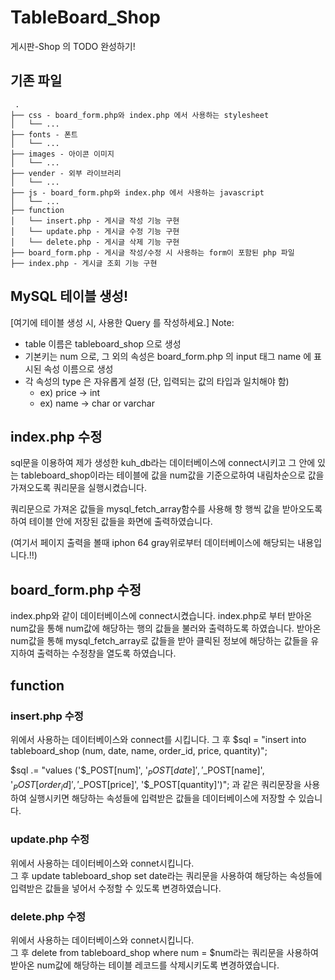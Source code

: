 # TableBoard_Shop
게시판-Shop 의 TODO 완성하기!

## 기존 파일
```
 .
├── css - board_form.php와 index.php 에서 사용하는 stylesheet
│   └── ...
├── fonts - 폰트
│   └── ...
├── images - 아이콘 이미지
│   └── ...
├── vender - 외부 라이브러리
│   └── ...
├── js - board_form.php와 index.php 에서 사용하는 javascript
│   └── ...
├── function
│   └── insert.php - 게시글 작성 기능 구현
│   └── update.php - 게시글 수정 기능 구현
│   └── delete.php - 게시글 삭제 기능 구현
├── board_form.php - 게시글 작성/수정 시 사용하는 form이 포함된 php 파일
├── index.php - 게시글 조회 기능 구현
```

## MySQL 테이블 생성!

[여기에 테이블 생성 시, 사용한 Query 를 작성하세요.]
Note: 
- table 이름은 tableboard_shop 으로 생성
- 기본키는 num 으로, 그 외의 속성은 board_form.php 의 input 태그 name 에 표시된 속성 이름으로 생성
- 각 속성의 type 은 자유롭게 설정 (단, 입력되는 값의 타입과 일치해야 함)
    - ex) price -> int
    - ex) name -> char or varchar
    
## index.php 수정
sql문을 이용하여 제가 생성한 kuh_db라는 데이터베이스에 connect시키고 그 안에 있는 tableboard_shop이라는
테이블에 값을 num값을 기준으로하여 내림차순으로 값을 가져오도록 쿼리문을 실행시켰습니다.

쿼리문으로 가져온 값들을 mysql_fetch_array함수를 사용해 항 행씩 값을 받아오도록 하여 테이블 안에 저장된 값들을
화면에 출력하였습니다.

(여기서 페이지 출력을 볼때 iphon 64 gray위로부터 데이터베이스에 해당되는 내용입니다.!!)

## board_form.php 수정
index.php와 같이 데이터베이스에 connect시켰습니다. index.php로 부터 받아온 num값을 통해 num값에 해당하는
행의 값들을 불러와 출력하도록 하였습니다. 받아온 num값을 통해 mysql_fetch_array로 값들을 받아 클릭된 정보에 
해당하는 값들을 유지하여 출력하는 수정창을 열도록 하였습니다.

## function
### insert.php 수정
위에서 사용하는 데이터베이스와 connect를 시킵니다. 그 후
$sql = "insert into tableboard_shop (num, date, name, order_id, price, quantity)";

$sql .= "values ('$_POST[num]', '$_POST[date]', '$_POST[name]', '$_POST[order_id]', '$_POST[price]', '$_POST[quantity]')";
과 같은 쿼리문장을 사용하여 실행시키면 해당하는 속성들에 입력받은 값들을 데이터베이스에 저장할 수 있습니다.

### update.php 수정
위에서 사용하는 데이터베이스와 connet시킵니다.    
그 후 update tableboard_shop set date라는 쿼리문을 사용하여 해당하는 속성들에 입력받은 
값들을 넣어서 수정할 수 있도록 변경하였습니다.

### delete.php 수정
위에서 사용하는 데이터베이스와 connet시킵니다.  
그 후 delete from tableboard_shop where num =  $num라는 쿼리문을 사용하여 받아온 num값에 해당하는 테이블
레코드를 삭제시키도록 변경하였습니다.
